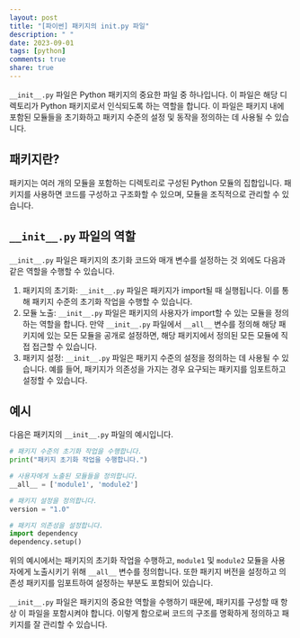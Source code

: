 ```yaml
---
layout: post
title: "[파이썬] 패키지의 init.py 파일"
description: " "
date: 2023-09-01
tags: [python]
comments: true
share: true
---
```


`__init__.py` 파일은 Python 패키지의 중요한 파일 중 하나입니다. 이 파일은 해당 디렉토리가 Python 패키지로서 인식되도록 하는 역할을 합니다. 이 파일은 패키지 내에 포함된 모듈들을 초기화하고 패키지 수준의 설정 및 동작을 정의하는 데 사용될 수 있습니다.

## 패키지란?

패키지는 여러 개의 모듈을 포함하는 디렉토리로 구성된 Python 모듈의 집합입니다. 패키지를 사용하면 코드를 구성하고 구조화할 수 있으며, 모듈을 조직적으로 관리할 수 있습니다.

## `__init__.py` 파일의 역할

`__init__.py` 파일은 패키지의 초기화 코드와 매개 변수를 설정하는 것 외에도 다음과 같은 역할을 수행할 수 있습니다.

1. 패키지의 초기화: `__init__.py` 파일은 패키지가 import될 때 실행됩니다. 이를 통해 패키지 수준의 초기화 작업을 수행할 수 있습니다.
2. 모듈 노출: `__init__.py` 파일은 패키지의 사용자가 import할 수 있는 모듈을 정의하는 역할을 합니다. 만약 `__init__.py` 파일에서 `__all__` 변수를 정의해 해당 패키지에 있는 모든 모듈을 공개로 설정하면, 해당 패키지에서 정의된 모든 모듈에 직접 접근할 수 있습니다.
3. 패키지 설정: `__init__.py` 파일은 패키지 수준의 설정을 정의하는 데 사용될 수 있습니다. 예를 들어, 패키지가 의존성을 가지는 경우 요구되는 패키지를 임포트하고 설정할 수 있습니다.

## 예시

다음은 패키지의 `__init__.py` 파일의 예시입니다.

```python
# 패키지 수준의 초기화 작업을 수행합니다.
print("패키지 초기화 작업을 수행합니다.")

# 사용자에게 노출된 모듈들을 정의합니다.
__all__ = ['module1', 'module2']

# 패키지 설정을 정의합니다.
version = "1.0"

# 패키지 의존성을 설정합니다.
import dependency
dependency.setup()
```

위의 예시에서는 패키지의 초기화 작업을 수행하고, `module1` 및 `module2` 모듈을 사용자에게 노출시키기 위해 `__all__` 변수를 정의합니다. 또한 패키지 버전을 설정하고 의존성 패키지를 임포트하여 설정하는 부분도 포함되어 있습니다.

`__init__.py` 파일은 패키지의 중요한 역할을 수행하기 때문에, 패키지를 구성할 때 항상 이 파일을 포함시켜야 합니다. 이렇게 함으로써 코드의 구조를 명확하게 정의하고 패키지를 잘 관리할 수 있습니다.